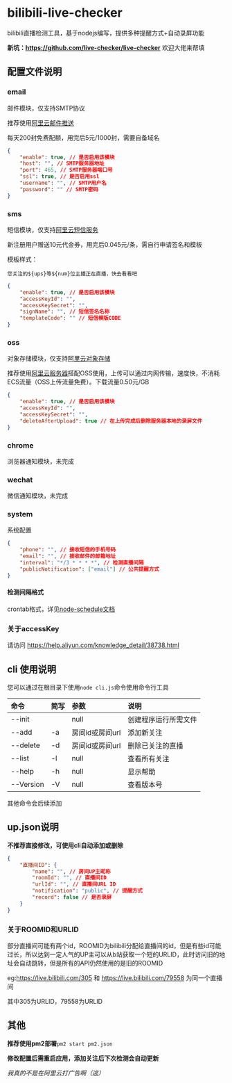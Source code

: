 # bilibili-live-checker
bilibili直播检测工具，基于nodejs编写，提供多种提醒方式+自动录屏功能

**新坑：https://github.com/live-checker/live-checker**
欢迎大佬来帮填

## 配置文件说明

### email
邮件模块，仅支持SMTP协议

推荐使用[阿里云邮件推送](https://www.aliyun.com/product/directmail)

每天200封免费配额，用完后5元/1000封，需要自备域名
```json
{
	"enable": true, // 是否启用该模块
	"host": "", // SMTP服务器地址
	"port": 465, // SMTP服务器端口号
	"ssl": true, // 是否启用ssl
	"username": "", // SMTP用户名
	"password": "" // SMTP密码
}
```

### sms
短信模块，仅支持[阿里云短信服务](https://www.aliyun.com/product/sms)

新注册用户赠送10元代金券，用完后0.045元/条，需自行申请签名和模板

模板样式：
```
您关注的${ups}等${num}位主播正在直播，快去看看吧
```

```json
{
	"enable": true, // 是否启用该模块
	"accessKeyId": "",
	"accessKeySecret": "",
	"signName": "", // 短信签名名称
	"templateCode": "" // 短信模版CODE
}
```

### oss
对象存储模块，仅支持[阿里云对象存储](https://www.aliyun.com/product/oss)

推荐使用[阿里云服务器](https://www.aliyun.com/product/ecs)搭配OSS使用，上传可以通过内网传输，速度快，不消耗ECS流量（OSS上传流量免费）。下载流量0.50元/GB
```json
{
	"enable": true, // 是否启用该模块
	"accessKeyId": "",
	"accessKeySecret": "",
	"deleteAfterUpload": true // 在上传完成后删除服务器本地的录屏文件
}
```
### chrome
浏览器通知模块，未完成

### wechat
微信通知模块，未完成

### system
系统配置
```json
{
	"phone": "", // 接收短信的手机号码
	"email": "", // 接收邮件的邮箱地址
	"interval": "*/3 * * * *", // 检测直播间隔
	"publicNotification": ["email"] // 公共提醒方式
}
```
#### 检测间隔格式
crontab格式，详见[node-schedule文档](https://github.com/node-schedule/node-schedule#cron-style-scheduling)

### 关于accessKey
请访问 https://help.aliyun.com/knowledge_detail/38738.html

## cli 使用说明
您可以通过在根目录下使用`node cli.js`命令使用命令行工具

| 命令 | 简写 | 参数 | 说明 |
| :-------- | :- | :------------ | :--------------- |
| --init    |    | null          | 创建程序运行所需文件|
| --add     | -a | 房间id或房间url | 添加新关注        |
| --delete  | -d | 房间id或房间url | 删除已关注的直播   |
| --list    | -l | null          | 查看所有关注       |
| --help    | -h | null          | 显示帮助          |
| --Version | -V | null          | 查看版本号        |

其他命令会后续添加


## up.json说明
**不推荐直接修改，可使用cli自动添加或删除**
```json
{
	"直播间ID": {
		"name": "", // 房间UP主昵称
		"roomId": "", // 直播间ID
		"urlId": "", // 直播间URL ID
		"notification": "public", // 提醒方式
		"record": false // 是否录屏
	}
}
```
### 关于ROOMID和URLID
部分直播间可能有两个id，ROOMID为bilibili分配给直播间的id，但是有些id可能过长，所以达到一定人气的UP主可以从b站获取一个短的URLID，此时访问旧的地址会自动跳转，但是所有的API仍然使用的是旧的ROOMID

eg:https://live.bilibili.com/305 和 https://live.bilibili.com/79558 为同一个直播间

其中305为URLID，79558为URLID


## 其他
**推荐使用pm2部署**`pm2 start pm2.json`

**修改配置后需重启应用，添加关注后下次检测会自动更新**

*我真的不是在阿里云打广告啊（逃）*
